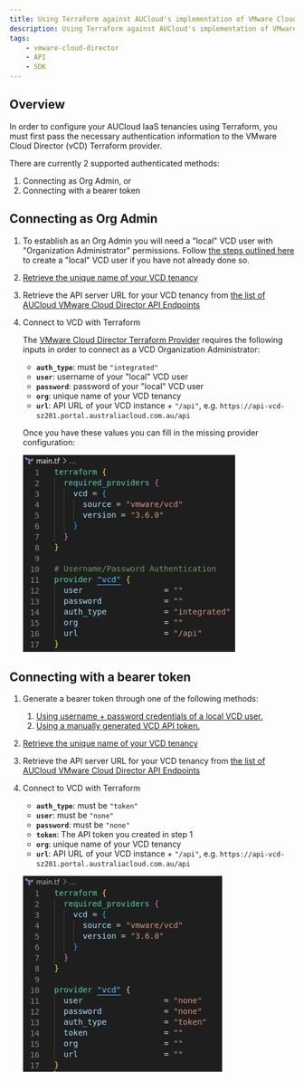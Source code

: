```yaml
---
title: Using Terraform against AUCloud's implementation of VMware Cloud Director (vCD)
description: Using Terraform against AUCloud's implementation of VMware Cloud Director (vCD)
tags:
    - vmware-cloud-director
    - API
    - SDK
---
```


## Overview

In order to configure your AUCloud IaaS tenancies using Terraform, you must first pass the necessary authentication information to the VMware Cloud Director (vCD) Terraform provider.

There are currently 2 supported authenticated methods:

1. Connecting as Org Admin, or
1. Connecting with a bearer token

## Connecting as Org Admin

1. To establish as an Org Admin you will need a "local" VCD user with "Organization Administrator" permissions. Follow [the steps outlined here](./vcd_local_user_setup.md) to create a "local" VCD user if you have not already done so.
1. [Retrieve the unique name of your VCD tenancy](./retrieve_tenancy_name.md)
1. Retrieve the API server URL for your VCD tenancy from [the list of AUCloud VMware Cloud Director API Endpoints](../../reference_urls.md#vmware-cloud-director-api-endpoints)
1. Connect to VCD with Terraform

    The [VMware Cloud Director Terraform Provider](https://registry.terraform.io/providers/vmware/vcd/latest/docs) requires the following inputs in order to connect as a VCD Organization Administrator:

    - **`auth_type`**: must be `"integrated"`
    - **`user`**: username of your "local" VCD user
    - **`password`**: password of your "local" VCD user
    - **`org`**:  unique name of your VCD tenancy
    - **`url`**: API URL of your VCD instance + `"/api"`, e.g. `https://api-vcd-sz201.portal.australiacloud.com.au/api`

    Once you have these values you can fill in the missing provider configuration:

    ![Connect Org Admin](./assets/connect_org_admin.jpg)

## Connecting with a bearer token

1. Generate a bearer token through one of the following methods:
    1. [Using username + password credentials of a local VCD user.](./authentication_methods.md#use-username-password)
    1. [Using a manually generated VCD API token.](./authentication_methods.md#use-vcd-api-token)
1. [Retrieve the unique name of your VCD tenancy](./retrieve_tenancy_name.md)
1. Retrieve the API server URL for your VCD tenancy from [the list of AUCloud VMware Cloud Director API Endpoints](../../reference_urls.md#vmware-cloud-director-api-endpoints)
1. Connect to VCD with Terraform

    - **`auth_type`**: must be `"token"`
    - **`user`**: must be `"none"`
    - **`password`**: must be `"none"`
    - **`token`**: The API token you created in step 1
    - **`org`**:  unique name of your VCD tenancy
    - **`url`**: API URL of your VCD instance + `"/api"`, e.g. `https://api-vcd-sz201.portal.australiacloud.com.au/api`           

    ![Bearer Token](./assets/bearer_token.jpg)
